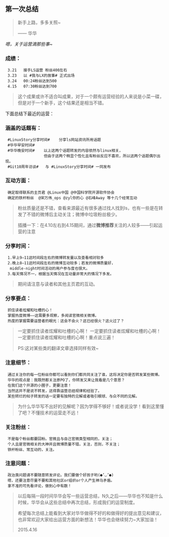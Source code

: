 ## 第一次总结 ##
>新手上路，多多关照~
>
>   —— 华华

*嗯，关于运营滴那些事~*

### 成绩： ###

     3.21   接手LS运营 粉丝400左右
     3.23   以 #我与LX的故事# 正式出场
     3.24   00:24粉丝达到500
     4.15   07:30粉丝达到700
>这个成果或许不适合叫成果，对于一个颇有运营经验的人来说是小菜一碟，但是对于一个新手，这个结果还是相当不错。

下面总结下最近的运营：

### 涵盖的话题有： ###

     #LinuxStory分享时间#    分享ls网站资讯所用话题
     #华华早安时间#
     #华华晚安时间#    以上这两个话题转发的内容依然与linux相关，
                     但由于这两个稍显个性化且有粉丝反应不喜欢，所以这两个话题偶尔出现。
     #Git10周年访谈#   与 #LinuxStory分享时间# 一同发布

### 互动方面： ###

     确定取得联系的主页君 @Linux中国 @中国科学院开源软件协会 
     确定的铁杆粉丝  @宋万伟_ops @zyl你的心 @石峰Away 等十几个经常互动
>粉丝质量还是不错，查看来源最近有很多通过找人找到ls，也有一些是在转发了不错的微博后主动关注；微博中垃圾粉丝极少。
>
>插播一下：在4.10左右到4.15期间，通过**微博推荐**关注的人较多——引起运营的注意

### 分享时间： ###

     1.早上9—11这时间段左右的微博转发量以及查看相对较多
     2.晚上8—11这时间段左右的微博互动较多；若发的微博质量好，
      middle-night时间活动的用户参与度也很大。
     3.每天情况不一，根据当天情况在互动量非常大的情况下多发。
>期间请注意与读者和其他主页君的互动。

### 分享要点： ###

     抓住读者炫耀和吐槽的心！ 
     掌握热度微博——这需要多观察，多阅读官微相关微博。
     热度的掌握需要运营者的眼光：这会不会火？这已经很火？这火过了？
>一定要抓住读者炫耀和吐槽的心啊！ 一定要抓住读者炫耀和吐槽的心啊！一定要抓住读者炫耀和吐槽的心啊！重点说三遍！
>
>PS:这对某些类的翻译文章选择同样有效~

### 注意细节： ###

     通过关注你的每一位粉丝你都可以看到你们都共同关注了谁，这将决定你是否转发某些微博。
     华华的观点是：我既然都关注原PO了，你转发又来让我看是几个意思？
     在我们这个开源的小圈子，更要注意！
     当然这并不是说不转发，这得靠运营总结规律和经验了。
     某些转烂的帖子转发的话一定要有独特的见解或者吸引眼球、与众不同的见解。
>为什么华华写不出好的见解呢？因为学得不够好！或者说没学！看到这里懂了吧？不懂技术的运营走不远！

### 关注粉丝： ###
     不是每个粉丝都要回粉。官微且与自己官微类型相同的，关注；
     个人且是官微相关的大神并且微博质量不错，关注，否则，不关注；
     铁杆粉丝、常互动的，关注。

### 注意问题： ###
     政治类问题请不要随意转发评论。我们要做个好孩子哟(●’◡’●) 
     嗯，还要注意尽量不要和其他社区or组织or个人产生神马矛盾。
     拿不准的可先看评论，做到心中有数！




>以后每隔一段时间华华会写一些运营总结，N久之后——华华也不知是什么时候，华华会从这些总结中再次总结，形成我们的运营制度。
>
>希望每次总结上能看到大家对华华做得不好的和做得好的提出意见和建议，也非常欢迎大家给出运营方面的新想法！华华也会继续努力~大家加油！
>
>2015.4.16